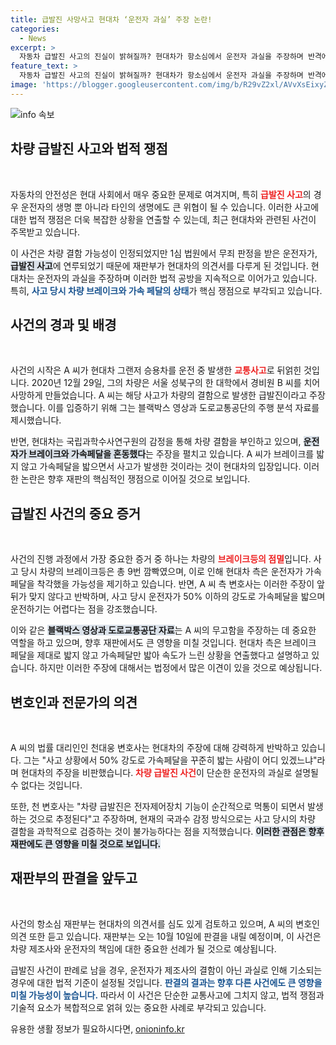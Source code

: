 ```yaml
---
title: 급발진 사망사고 현대차 ‘운전자 과실’ 주장 논란!
categories:
  - News
excerpt: >
  자동차 급발진 사고의 진실이 밝혀질까? 현대차가 항소심에서 운전자 과실을 주장하며 반격에 나섰습니다. 공판의 핵심 쟁점은 차량 결함과 운전자의 행동, 과연 진짜 원인은 무엇일까요?
feature_text: >
  자동차 급발진 사고의 진실이 밝혀질까? 현대차가 항소심에서 운전자 과실을 주장하며 반격에 나섰습니다. 공판의 핵심 쟁점은 차량 결함과 운전자의 행동, 과연 진짜 원인은 무엇일까요?
image: 'https://blogger.googleusercontent.com/img/b/R29vZ2xl/AVvXsEixyZcFfHzMRdzZMjFBmAUKJYCLCGyLL1o632UiGVXcaFdKo_bkvkuCioo0uUKlGfBVcT3P84aROyZIXSBEx3Aw5nCQ3pTgDom1WDC4m8eifvWiAmWEEVb4x6G_l8C0QH225ldMjyaFvpxGEBGNO37VmDTDMHGhJPq73UglMfDca1-0aw/s1600/blogspot.png'
---
```


<p><img src="https://blogger.googleusercontent.com/img/b/R29vZ2xl/AVvXsEixyZcFfHzMRdzZMjFBmAUKJYCLCGyLL1o632UiGVXcaFdKo_bkvkuCioo0uUKlGfBVcT3P84aROyZIXSBEx3Aw5nCQ3pTgDom1WDC4m8eifvWiAmWEEVb4x6G_l8C0QH225ldMjyaFvpxGEBGNO37VmDTDMHGhJPq73UglMfDca1-0aw/s1600/blogspot.png" alt="info 속보" /></p>

<h2 data-ke-size="size26">차량 급발진 사고와 법적 쟁점</h2>

<p data-ke-size="size16">&nbsp;</p>

<p>자동차의 안전성은 현대 사회에서 매우 중요한 문제로 여겨지며, 특히 <b><span style="color: #ee2323;">급발진 사고</span></b>의 경우 운전자의 생명 뿐 아니라 타인의 생명에도 큰 위협이 될 수 있습니다. 이러한 사고에 대한 법적 쟁점은 더욱 복잡한 상황을 연출할 수 있는데, 최근 현대차와 관련된 사건이 주목받고 있습니다. </p>

<p>이 사건은 차량 결함 가능성이 인정되었지만 1심 법원에서 무죄 판정을 받은 운전자가, <b><span style="background-color: #21538527;">급발진 사고</span></b>에 연루되었기 때문에 재판부가 현대차의 의견서를 다루게 된 것입니다. 현대차는 운전자의 과실을 주장하며 이러한 법적 공방을 지속적으로 이어가고 있습니다. 특히, <b><span style="color: #1a5490;">사고 당시 차량 브레이크와 가속 페달의 상태</span></b>가 핵심 쟁점으로 부각되고 있습니다. </p>

<h2 data-ke-size="size26">사건의 경과 및 배경</h2>

<p data-ke-size="size16">&nbsp;</p>

<p>사건의 시작은 A 씨가 현대차 그랜저 승용차를 운전 중 발생한 <b><span style="color: #ee2323;">교통사고</span></b>로 뒤얽힌 것입니다. 2020년 12월 29일, 그의 차량은 서울 성북구의 한 대학에서 경비원 B 씨를 치어 사망하게 만들었습니다. A 씨는 해당 사고가 차량의 결함으로 발생한 급발진이라고 주장했습니다. 이를 입증하기 위해 그는 블랙박스 영상과 도로교통공단의 주행 분석 자료를 제시했습니다. </p>

<p>반면, 현대차는 국립과학수사연구원의 감정을 통해 차량 결함을 부인하고 있으며, <b><span style="background-color: #21538527;">운전자가 브레이크와 가속페달을 혼동했다</span></b>는 주장을 펼치고 있습니다. A 씨가 브레이크를 밟지 않고 가속페달을 밟으면서 사고가 발생한 것이라는 것이 현대차의 입장입니다. 이러한 논란은 향후 재판의 핵심적인 쟁점으로 이어질 것으로 보입니다.</p>

<h2 data-ke-size="size26">급발진 사건의 중요 증거</h2>

<p data-ke-size="size16">&nbsp;</p>

<p>사건의 진행 과정에서 가장 중요한 증거 중 하나는 차량의 <b><span style="color: #ee2323;">브레이크등의 점멸</span></b>입니다. 사고 당시 차량의 브레이크등은 총 9번 깜빡였으며, 이로 인해 현대차 측은 운전자가 가속페달을 착각했을 가능성을 제기하고 있습니다. 반면, A 씨 측 변호사는 이러한 주장이 앞뒤가 맞지 않다고 반박하며, 사고 당시 운전자가 50% 이하의 강도로 가속페달을 밟으며 운전하기는 어렵다는 점을 강조했습니다. </p>

<p>이와 같은 <b><span style="background-color: #21538527;">블랙박스 영상과 도로교통공단 자료</span></b>는 A 씨의 무고함을 주장하는 데 중요한 역할을 하고 있으며, 향후 재판에서도 큰 영향을 미칠 것입니다. 현대차 측은 브레이크 페달을 제대로 밟지 않고 가속페달만 밟아 속도가 느린 상황을 연출했다고 설명하고 있습니다. 하지만 이러한 주장에 대해서는 법정에서 많은 이견이 있을 것으로 예상됩니다.</p>

<h2 data-ke-size="size26">변호인과 전문가의 의견</h2>

<p data-ke-size="size16">&nbsp;</p>

<p>A 씨의 법률 대리인인 천대웅 변호사는 현대차의 주장에 대해 강력하게 반박하고 있습니다. 그는 "사고 상황에서 50% 강도로 가속페달을 꾸준히 밟는 사람이 어디 있겠느냐"라며 현대차의 주장을 비판했습니다. <b><span style="color: #ee2323;">차량 급발진 사건</span></b>이 단순한 운전자의 과실로 설명될 수 없다는 것입니다. </p>

<p>또한, 천 변호사는 "차량 급발진은 전자제어장치 기능이 순간적으로 먹통이 되면서 발생하는 것으로 추정된다"고 주장하며, 현재의 국과수 감정 방식으로는 사고 당시의 차량 결함을 과학적으로 검증하는 것이 불가능하다는 점을 지적했습니다. <b><span style="background-color: #21538527;">이러한 관점은 향후 재판에도 큰 영향을 미칠 것으로 보입니다.</span></b></p>

<h2 data-ke-size="size26">재판부의 판결을 앞두고</h2>

<p data-ke-size="size16">&nbsp;</p>

<p>사건의 항소심 재판부는 현대차의 의견서를 심도 있게 검토하고 있으며, A 씨의 변호인 의견 또한 듣고 있습니다. 재판부는 오는 10월 10일에 판결을 내릴 예정이며, 이 사건은 차량 제조사와 운전자의 책임에 대한 중요한 선례가 될 것으로 예상됩니다. </p>

<p>급발진 사건이 판례로 남을 경우, 운전자가 제조사의 결함이 아닌 과실로 인해 기소되는 경우에 대한 법적 기준이 설정될 것입니다. <b><span style="color: #1a5490;">판결의 결과는 향후 다른 사건에도 큰 영향을 미칠 가능성이 높습니다.</span></b> 따라서 이 사건은 단순한 교통사고에 그치지 않고, 법적 쟁점과 기술적 요소가 복합적으로 얽혀 있는 중요한 사례로 부각되고 있습니다.</p>
유용한 생활 정보가 필요하시다면, <a href="https://onioninfo.kr" rel="dofollow">onioninfo.kr</a>


